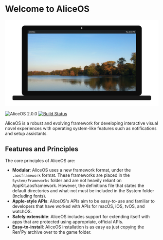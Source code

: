 #  Welcome to AliceOS

![AliceOS Screenshot](images/hero.jpg)

![AliceOS 2.0.0](https://img.shields.io/badge/aliceos-2.0.0-yellow.svg) [![Build Status](https://travis-ci.com/ProjectAliceDev/aliceos.svg?token=d7YdxjzD7RWGCxysa2ip&branch=master)](https://travis-ci.com/ProjectAliceDev/aliceos)

AliceOS is a robust and evolving framework for developing interactive visual novel experiences with operating system-like features such as notifications and setup assistants.

## Features and Principles

The core principles of AliceOS are: 

- **Modular**: AliceOS uses a new framework format, under the `.aosframework` format. These frameworks are placed in the `System/Frameworks` folder and are not heavily reliant on AppKit.aosframework. However, the definitions file that states the default directories and what-not must be included in the System folder (including fonts).
- **Apple-style APIs**: AliceOS's APIs aim to be easy-to-use and familiar to developers that have worked with APIs for macOS, iOS, tvOS, and watchOS.
- **Safely extensible**: AliceOS includes support for extending itself with apps that are protected using appropriate, official APIs.
- **Easy-to-install**: AliceOS installation is as easy as just copying the Ren'Py archive over to the game folder.
